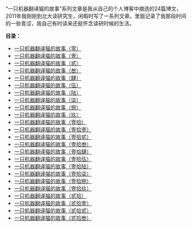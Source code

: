 “一只机器翻译猫的故事”系列文章是我从自己的个人博客中摘选的24篇博文，2011年我刚刚到北大读研究生，闲暇时写了一系列文章。里面记录了我那段时间的一些青涩，我自己有时读来还挺怀念读研时候的生活。**目录：**   * [一只机器翻译猫的故事（零）](TCAT_1.html)   * [一只机器翻译猫的故事（壹）](TCAT_0.html)   * [一只机器翻译猫的故事（贰）](TCAT_2.html)   * [一只机器翻译猫的故事（叁）](TCAT_3.html)   * [一只机器翻译猫的故事（肆）](TCAT_4.html)   * [一只机器翻译猫的故事（伍）](TCAT_5.html)   * [一只机器翻译猫的故事（陆）](TCAT_6.html)   * [一只机器翻译猫的故事（柒）](TCAT_7.html)   * [一只机器翻译猫的故事（捌）](TCAT_8.html)   * [一只机器翻译猫的故事（玖）](TCAT_9.html)   * [一只机器翻译猫的故事（壹拾）](TCAT_10.html)   * [一只机器翻译猫的故事（壹拾壹）](TCAT_11.html)   * [一只机器翻译猫的故事（壹拾贰）](TCAT_12.html)   * [一只机器翻译猫的故事（壹拾叁）](TCAT_13.html)   * [一只机器翻译猫的故事（壹拾肆）](TCAT_14.html)   * [一只机器翻译猫的故事（壹拾伍）](TCAT_15.html)   * [一只机器翻译猫的故事（壹拾陆）](TCAT_16.html)   * [一只机器翻译猫的故事（壹拾柒）](TCAT_17.html)   * [一只机器翻译猫的故事（壹拾捌）](TCAT_18.html)   * [一只机器翻译猫的故事（壹拾玖）](TCAT_19.html)   * [一只机器翻译猫的故事（贰拾）](TCAT_20.html)   * [一只机器翻译猫的故事（贰拾壹）](TCAT_21.html)   * [一只机器翻译猫的故事（贰拾贰）](TCAT_22.html)   * [一只机器翻译猫的故事（贰拾叁）](TCAT_23.html)